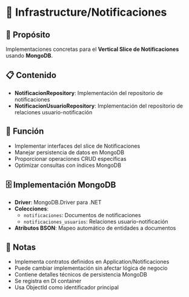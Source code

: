 # 📁 Infrastructure/Notificaciones

## 🎯 Propósito
Implementaciones concretas para el **Vertical Slice de Notificaciones** usando **MongoDB**.

## 📋 Contenido
- **NotificacionRepository**: Implementación del repositorio de notificaciones
- **NotificacionUsuarioRepository**: Implementación del repositorio de relaciones usuario-notificación

## 🔧 Función
- Implementar interfaces del slice de Notificaciones
- Manejar persistencia de datos en MongoDB
- Proporcionar operaciones CRUD específicas
- Optimizar consultas con índices MongoDB

## 🗄️ Implementación MongoDB
- **Driver**: MongoDB.Driver para .NET
- **Colecciones**: 
  - `notificaciones`: Documentos de notificaciones
  - `notificaciones_usuarios`: Relaciones usuario-notificación
- **Atributos BSON**: Mapeo automático de entidades a documentos

## 📝 Notas
- Implementa contratos definidos en Application/Notificaciones
- Puede cambiar implementación sin afectar lógica de negocio
- Contiene detalles técnicos de persistencia MongoDB
- Se registra en DI container
- Usa ObjectId como identificador principal
